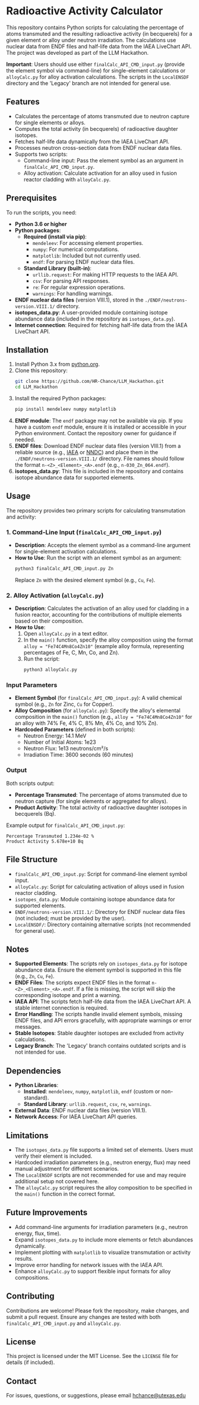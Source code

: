# Radioactive Activity Calculator

This repository contains Python scripts for calculating the percentage of atoms transmuted and the resulting radioactive activity (in becquerels) for a given element or alloy under neutron irradiation. The calculations use nuclear data from ENDF files and half-life data from the IAEA LiveChart API. The project was developed as part of the LLM Hackathon.

**Important**: Users should use either `finalCalc_API_CMD_input.py` (provide the element symbol via command-line) for single-element calculations or `alloyCalc.py` for alloy activation calculations. The scripts in the `LocalENSDF` directory and the 'Legacy' branch are not intended for general use.

## Features

- Calculates the percentage of atoms transmuted due to neutron capture for single elements or alloys.
- Computes the total activity (in becquerels) of radioactive daughter isotopes.
- Fetches half-life data dynamically from the IAEA LiveChart API.
- Processes neutron cross-section data from ENDF nuclear data files.
- Supports two scripts:
  - Command-line input: Pass the element symbol as an argument in `finalCalc_API_CMD_input.py`.
  - Alloy activation: Calculate activation for an alloy used in fusion reactor cladding with `alloyCalc.py`.

## Prerequisites

To run the scripts, you need:

- **Python 3.6 or higher**
- **Python packages**:
  - **Required (install via pip)**:
    - `mendeleev`: For accessing element properties.
    - `numpy`: For numerical computations.
    - `matplotlib`: Included but not currently used.
    - `endf`: For parsing ENDF nuclear data files.
  - **Standard Library (built-in)**:
    - `urllib.request`: For making HTTP requests to the IAEA API.
    - `csv`: For parsing API responses.
    - `re`: For regular expression operations.
    - `warnings`: For handling warnings.
- **ENDF nuclear data files** (version VIII.1), stored in the `./ENDF/neutrons-version.VIII.1/` directory.
- **isotopes_data.py**: A user-provided module containing isotope abundance data (included in the repository as `isotopes_data.py`).
- **Internet connection**: Required for fetching half-life data from the IAEA LiveChart API.

## Installation

1. Install Python 3.x from [python.org](https://www.python.org/downloads/).
2. Clone this repository:
   ```bash
   git clone https://github.com/HR-Chance/LLM_Hackathon.git
   cd LLM_Hackathon
   ```
3. Install the required Python packages:
   ```bash
   pip install mendeleev numpy matplotlib
   ```
4. **ENDF module**: The `endf` package may not be available via pip. If you have a custom `endf` module, ensure it is installed or accessible in your Python environment. Contact the repository owner for guidance if needed.
5. **ENDF files**: Download ENDF nuclear data files (version VIII.1) from a reliable source (e.g., [IAEA](https://www-nds.iaea.org/) or [NNDC](https://www.nndc.bnl.gov/)) and place them in the `./ENDF/neutrons-version.VIII.1/` directory. File names should follow the format `n-<Z>_<Element>_<A>.endf` (e.g., `n-030_Zn_064.endf`).
6. **isotopes_data.py**: This file is included in the repository and contains isotope abundance data for supported elements.

## Usage

The repository provides two primary scripts for calculating transmutation and activity:

### 1. Command-Line Input (`finalCalc_API_CMD_input.py`)

- **Description**: Accepts the element symbol as a command-line argument for single-element activation calculations.
- **How to Use**:
  Run the script with an element symbol as an argument:
  ```bash
  python3 finalCalc_API_CMD_input.py Zn
  ```
  Replace `Zn` with the desired element symbol (e.g., `Cu`, `Fe`).

### 2. Alloy Activation (`alloyCalc.py`)

- **Description**: Calculates the activation of an alloy used for cladding in a fusion reactor, accounting for the contributions of multiple elements based on their composition.
- **How to Use**:
  1. Open `alloyCalc.py` in a text editor.
  2. In the `main()` function, specify the alloy composition using the format `alloy = "Fe74C4Mn8Co4Zn10"` (example alloy formula, representing percentages of Fe, C, Mn, Co, and Zn).
  3. Run the script:
     ```bash
     python3 alloyCalc.py
     ```

### Input Parameters

- **Element Symbol** (for `finalCalc_API_CMD_input.py`): A valid chemical symbol (e.g., `Zn` for Zinc, `Cu` for Copper).
- **Alloy Composition** (for `alloyCalc.py`): Specify the alloy's elemental composition in the `main()` function (e.g., `alloy = "Fe74C4Mn8Co4Zn10"` for an alloy with 74% Fe, 4% C, 8% Mn, 4% Co, and 10% Zn).
- **Hardcoded Parameters** (defined in both scripts):
  - Neutron Energy: 14.1 MeV
  - Number of Initial Atoms: 1e23
  - Neutron Flux: 1e13 neutrons/cm²/s
  - Irradiation Time: 3600 seconds (60 minutes)

### Output

Both scripts output:

- **Percentage Transmuted**: The percentage of atoms transmuted due to neutron capture (for single elements or aggregated for alloys).
- **Product Activity**: The total activity of radioactive daughter isotopes in becquerels (Bq).

Example output for `finalCalc_API_CMD_input.py`:

```plaintext
Percentage Transmuted 1.234e-02 %
Product Activity 5.678e+10 Bq
```

## File Structure

- `finalCalc_API_CMD_input.py`: Script for command-line element symbol input.
- `alloyCalc.py`: Script for calculating activation of alloys used in fusion reactor cladding.
- `isotopes_data.py`: Module containing isotope abundance data for supported elements.
- `ENDF/neutrons-version.VIII.1/`: Directory for ENDF nuclear data files (not included; must be provided by the user).
- `LocalENSDF/`: Directory containing alternative scripts (not recommended for general use).

## Notes

- **Supported Elements**: The scripts rely on `isotopes_data.py` for isotope abundance data. Ensure the element symbol is supported in this file (e.g., `Zn`, `Cu`, `Fe`).
- **ENDF Files**: The scripts expect ENDF files in the format `n-<Z>_<Element>_<A>.endf`. If a file is missing, the script will skip the corresponding isotope and print a warning.
- **IAEA API**: The scripts fetch half-life data from the IAEA LiveChart API. A stable internet connection is required.
- **Error Handling**: The scripts handle invalid element symbols, missing ENDF files, and API errors gracefully, with appropriate warnings or error messages.
- **Stable Isotopes**: Stable daughter isotopes are excluded from activity calculations.
- **Legacy Branch**: The 'Legacy' branch contains outdated scripts and is not intended for use.

## Dependencies

- **Python Libraries**:
  - **Installed**: `mendeleev`, `numpy`, `matplotlib`, `endf` (custom or non-standard).
  - **Standard Library**: `urllib.request`, `csv`, `re`, `warnings`.
- **External Data**: ENDF nuclear data files (version VIII.1).
- **Network Access**: For IAEA LiveChart API queries.

## Limitations

- The `isotopes_data.py` file supports a limited set of elements. Users must verify their element is included.
- Hardcoded irradiation parameters (e.g., neutron energy, flux) may need manual adjustment for different scenarios.
- The `LocalENSDF` scripts are not recommended for use and may require additional setup not covered here.
- The `alloyCalc.py` script requires the alloy composition to be specified in the `main()` function in the correct format.

## Future Improvements

- Add command-line arguments for irradiation parameters (e.g., neutron energy, flux, time).
- Expand `isotopes_data.py` to include more elements or fetch abundances dynamically.
- Implement plotting with `matplotlib` to visualize transmutation or activity results.
- Improve error handling for network issues with the IAEA API.
- Enhance `alloyCalc.py` to support flexible input formats for alloy compositions.

## Contributing

Contributions are welcome! Please fork the repository, make changes, and submit a pull request. Ensure any changes are tested with both `finalCalc_API_CMD_input.py` and `alloyCalc.py`.

## License

This project is licensed under the MIT License. See the `LICENSE` file for details (if included).

## Contact

For issues, questions, or suggestions, please email hchance@utexas.edu
